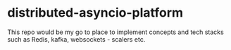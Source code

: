 # distributed-asyncio-platform
This repo would be my go to place to implement concepts and tech stacks such as Redis, kafka, websockets - scalers etc. 
